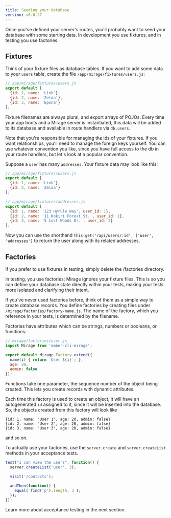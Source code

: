 ```yaml
---
title: Seeding your database
version: v0.0.27
---
```


Once you've defined your server's routes, you'll probably want to seed your database with some starting data. In development you use fixtures, and in testing you use factories.

## Fixtures

Think of your fixture files as database tables. If you want to add some data to your `users` table, create the file `/app/mirage/fixtures/users.js`:

```js
// app/mirage/fixtures/users.js
export default [
  {id: 1, name: 'Link'},
  {id: 2, name: 'Zelda'},
  {id: 3, name: 'Epona'}
];
```

Fixture filenames are always plural, and export arrays of POJOs. Every time your app boots and a Mirage server is instantiated, this data will be added to its database and available in route handlers via `db.users`.

Note that you're responsible for managing the ids of your fixtures. If you want relationships, you'll need to manage the foreign keys yourself. You can use whatever convention you like, since you have full access to the db in your route handlers, but let's look at a popular convention.

Suppose a `user` has many `addresses`. Your fixture data may look like this:

```js
// app/mirage/fixtures/users.js
export default [
  {id: 1, name: 'Link'},
  {id: 2, name: 'Zelda'}
];

// app/mirage/fixtures/addresses.js
export default [
  {id: 1, name: '123 Hyrule Way', user_id: 1},
  {id: 2, name: '11 Kokiri Forest St.', user_id: 1},
  {id: 3, name: '5 Lost Woods Dr.', user_id: 2}
];
```

Now you can use the shorthand `this.get('/api/users/:id', ['user', 'addresses']` to return the user along with its related addresses.

## Factories

<aside class='Docs-page__aside'>
  <p>If you prefer to use fixtures in testing, simply delete the /factories directory.</p>
</aside>

In testing, you use factories; Mirage ignores your fixture files. This is so you can define your database state directly within your tests, making your tests more isolated and clarifying their intent.

If you've never used factories before, think of them as a simple way to create database records. You define factories by creating files under `/mirage/factories/factory-name.js`. The name of the factory, which you reference in your tests, is determined by the filename.

Factories have attributes which can be strings, numbers or booleans, or functions:

```js
// mirage/factories/user.js
import Mirage from 'ember-cli-mirage';

export default Mirage.Factory.extend({
  name(i) { return `User ${i}`; },
  age: 20,
  admin: false
});
```

Functions take one parameter, the sequence number of the object being created. This lets you create records with dynamic attributes.

Each time this factory is used to create an object, it will have an autogenerated `id` assigned to it, since it will be inserted into the database. So, the objects created from this factory will look like

    {id: 1, name: "User 1", age: 20, admin: false}
    {id: 2, name: "User 2", age: 20, admin: false}
    {id: 3, name: "User 3", age: 20, admin: false}

and so on.

To actually use your factories, use the `server.create` and `server.createList` methods in your acceptance tests.

```js
test("I can view the users", function() {
  server.createList('user', 3);

  visit('/contacts');

  andThen(function() {
    equal( find('p').length, 3 );
  });
});
```

Learn more about acceptance testing in the next section.
